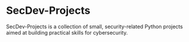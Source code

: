 # SecDev-Projects
SecDev-Projects is a collection of small, security-related Python projects aimed at building practical skills for cybersecurity.
